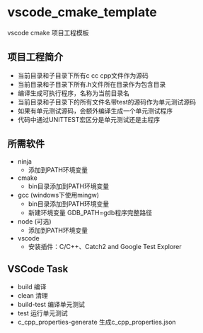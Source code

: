 # vscode_cmake_template

vscode cmake 项目工程模板

项目工程简介
-----------
- 当前目录和子目录下所有c cc cpp文件作为源码
- 当前目录和子目录下所有.h文件所在目录作为包含目录
- 编译生成可执行程序，名称为当前目录名
- 当前目录和子目录下的所有文件名带test的源码作为单元测试源码
- 如果有单元测试源码，会额外编译生成一个单元测试程序
- 代码中通过UNITTEST宏区分是单元测试还是主程序

所需软件
-----------
- ninja
  - 添加到PATH环境变量
- cmake
  - bin目录添加到PATH环境变量
- gcc (windows下使用mingw)
  - bin目录添加到PATH环境变量
  - 新建环境变量 GDB_PATH=gdb程序完整路径
- node (可选)
  - 添加到PATH环境变量
- vscode  
  - 安装插件：C/C++、Catch2 and Google Test Explorer

VSCode Task
------------
- build 编译
- clean 清理
- build-test 编译单元测试
- test 运行单元测试
- c_cpp_properties-generate 生成c_cpp_properties.json




